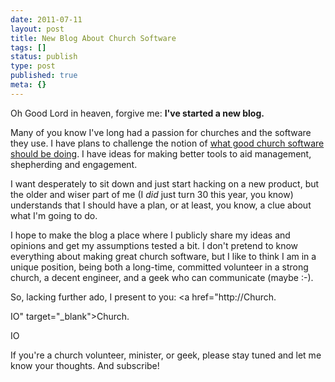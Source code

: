 ```yaml
---
date: 2011-07-11
layout: post
title: New Blog About Church Software
tags: []
status: publish
type: post
published: true
meta: {}
---
```

Oh Good Lord in heaven, forgive me: <b>I&#39;ve started a new blog.</b><p /><div><div>Many of you know I&#39;ve long had a passion for churches and the software they use. I have plans to challenge the notion of <a href="http://church.io/better-church-software" target="_blank">what good church software should be doing</a>. I have ideas for making better tools to aid management, shepherding and engagement.</div> <p /><div>I want desperately to sit down and just start hacking on a new product, but the older and wiser part of me (I <i>did</i> just turn 30 this year, you know) understands that I should have a plan, or at least, you know, a clue about what I&#39;m going to do.</div> </div><p /><div>I hope to make the blog a place where I publicly share my ideas and opinions and get my assumptions tested a bit. I don&#39;t pretend to know everything about making great church software, but I like to think I am in a unique position, being both a long-time, committed volunteer in a strong church, a decent engineer, and a geek who can communicate (maybe :-).</div> <p /><div>So, lacking further ado, I present to you: <a href="http://Church.

IO" target="_blank">Church.

IO</a></div><p /><div>If you&#39;re a church volunteer, minister, or geek, please stay tuned and let me know your thoughts. And subscribe!</div>
